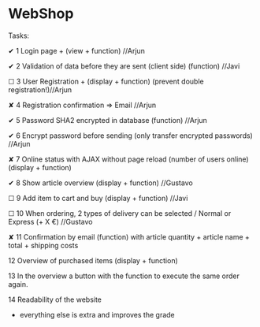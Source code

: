 # WebShop

Tasks:


✔ 1	Login page + (view + function) //Arjun

✔ 2	Validation of data before they are sent (client side) (function) //Javi

☐ 3	User Registration + (display + function) (prevent double registration!)//Arjun

✘ 4	Registration confirmation => Email //Arjun

✔ 5	Password SHA2 encrypted in database (function) //Arjun

✔ 6	Encrypt password before sending (only transfer encrypted passwords) //Arjun

✘ 7	Online status with AJAX without page reload (number of users online) (display + function) 

✔ 8	Show article overview (display + function) //Gustavo

☐ 9	Add item to cart and buy (display + function) //Javi

☐ 10	When ordering, 2 types of delivery can be selected / Normal or Express (+ X €) //Gustavo

✘ 11	Confirmation by email (function) with article quantity + article name + total + shipping costs 

12	Overview of purchased items (display + function)

13	 In the overview a button with the function to execute the same order again.

14	Readability of the website

+ everything else is extra and improves the grade
